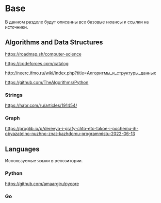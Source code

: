# Base

В данном разделе будут описанны все базовые нюансы и ссылки на источники.

## Algorithms and Data Structures

https://roadmap.sh/computer-science

https://codeforces.com/catalog

http://neerc.ifmo.ru/wiki/index.php?title=Алгоритмы_и_структуры_данных

https://github.com/TheAlgorithms/Python

### Strings

https://habr.com/ru/articles/191454/

### Graph

https://proglib.io/p/derevya-i-grafy-chto-eto-takoe-i-pochemu-ih-obyazatelno-nuzhno-znat-kazhdomu-programmistu-2022-06-13

## Languages

Используемые языки в репозитории.

### Python

https://github.com/amaargiru/pycore

### Go

